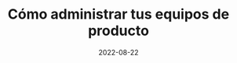 ---
episode: 57
date: "2022-08-22"
title: Cómo administrar tus equipos de producto
guest: Maite Muñiz
business: Truora
category: Producto
description: Tuvimos una charla con Maite Muñiz, Cofounder y Product Manager en Truora, una SaaS enfocada en soluciones de identidad digital y experiencia de usuario. Platicamos sobre los requerimientos de talento en una SaaS, como administrar equipos de producto y procesos de onboarding para startups en expansión.
---